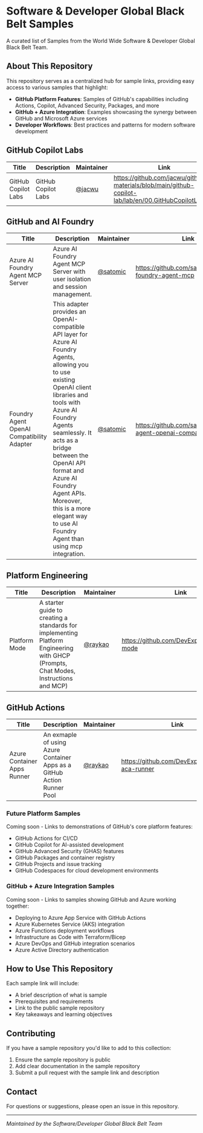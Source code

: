 # Software & Developer Global Black Belt Samples

A curated list of Samples from the World Wide Software & Developer Global Black Belt Team.

## About This Repository

This repository serves as a centralized hub for sample links, providing easy access to various samples that highlight:

- **GitHub Platform Features**: Samples of GitHub's capabilities including Actions, Copilot, Advanced Security, Packages, and more
- **GitHub + Azure Integration**: Examples showcasing the synergy between GitHub and Microsoft Azure services
- **Developer Workflows**: Best practices and patterns for modern software development

## GitHub Copilot Labs
| Title | Description | Maintainer | Link |
|---|---|---|---|
| GitHub Copilot Labs | GitHub Copilot Labs | [@jacwu](https://github.com/jacwu) | https://github.com/jacwu/github-materials/blob/main/github-copilot-lab/lab/en/00.GitHubCopilotLab.md| 

## GitHub and AI Foundry
| Title | Description | Maintainer | Link |
|---|---|---|---|
| Azure AI Foundry Agent MCP Server | Azure AI Foundry Agent MCP Server with user isolation and session management. | [@satomic](https://github.com/satomic) | https://github.com/satomic/ai-foundry-agent-mcp |
| Foundry Agent OpenAI Compatibility Adapter | This adapter provides an OpenAI-compatible API layer for Azure AI Foundry Agents, allowing you to use existing OpenAI client libraries and tools with Azure AI Foundry Agents seamlessly. It acts as a bridge between the OpenAI API format and Azure AI Foundry Agent APIs. Moreover, this is a more elegant way to use AI Foundry Agent than using mcp integration. | [@satomic](https://github.com/satomic) | https://github.com/satomic/foundry-agent-openai-compat-adapter |

## Platform Engineering
| Title | Description | Maintainer | Link |
|---|---|---|---|
| Platform Mode | A starter guide to creating a standards for implementing Platform Engineering with GHCP (Prompts, Chat Modes, Instructions and MCP) | [@raykao](https://github.com/raykao) | https://github.com/DevExpGbb/platform-mode |

## GitHub Actions
| Title | Description | Maintainer | Link |
|---|---|---|---|
| Azure Container Apps Runner | An exmaple of using Azure Container Apps as a GitHub Action Runner Pool | [@raykao](https://github.com/raykao) | https://github.com/DevExpGbb/github-aca-runner |

### Future Platform Samples

Coming soon - Links to demonstrations of GitHub's core platform features:
- GitHub Actions for CI/CD
- GitHub Copilot for AI-assisted development
- GitHub Advanced Security (GHAS) features
- GitHub Packages and container registry
- GitHub Projects and issue tracking
- GitHub Codespaces for cloud development environments

### GitHub + Azure Integration Samples

Coming soon - Links to samples showing GitHub and Azure working together:
- Deploying to Azure App Service with GitHub Actions
- Azure Kubernetes Service (AKS) integration
- Azure Functions deployment workflows
- Infrastructure as Code with Terraform/Bicep
- Azure DevOps and GitHub integration scenarios
- Azure Active Directory authentication

## How to Use This Repository

Each sample link will include:
- A brief description of what is sample
- Prerequisites and requirements
- Link to the public sample repository
- Key takeaways and learning objectives

## Contributing

If you have a sample repository you'd like to add to this collection:
1. Ensure the sample repository is public
2. Add clear documentation in the sample repository
3. Submit a pull request with the sample link and description

## Contact

For questions or suggestions, please open an issue in this repository.

---

*Maintained by the Software/Developer Global Black Belt Team*
